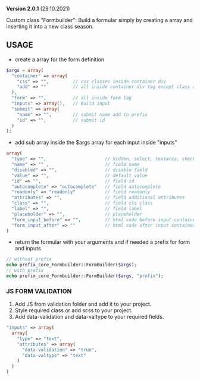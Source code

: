 **Version 2.0.1** (29.10.2021)

Custom class "Formbuilder": Build a formular simply by creating a array and inserting it into a new class season.

## USAGE
* create a array for the form definition
```php
$args = array(
  "container" => array(
    "css" => "",         // css classes inside container div
    "add" => ""          // all inside container div tag except class and id
  ),
  "form" => "",          // all inside form tag
  "inputs" => array(),   // Build input
  "submit" => array(
    "name" => "",        // submit name add to prefix
    "id" => "",          // submit id
  )
);
```
* add sub array inside the $args array for each input inside "inputs"
```php
array(
  "type" => "",                      // hidden, select, textarea, checkbox, radio, email, text
  "name" => "" ,                     // field name
  "disabled" => "",                  // disable field
  "value" => "",                     // default value
  "id" => "",                        // field id
  "autocomplete" => "autocomplete"   // field autocomplete
  "readonly" => "readonly"           // field readonly
  "attributes" => "",                // field additional attributes
  "class" => "",                     // field css class
  "label" => "",                     // field label
  "placeholder" => "",               // placeholder
  "form_input_before" => "",         // html code before input container
  "form_input_after" => ""           // html code after input container
)
```
* return the formular with your arguments and if needed a prefix for form and inputs
```php
// without prefix
echo prefix_core_Formbuilder::FormBuilder($args);
// with prefix
echo prefix_core_Formbuilder::FormBuilder($args, "prefix");
```

### JS FORM VALIDATION
1. Add JS from validation folder and add it to your project.
2. Style required class or add scss to your project.
3. Add data-validation and data-valtype to your required fields.
```php
"inputs" => array(
  array(
    "type" => "text",
    "attributes" => array(
      "data-validation" => "true",
      "data-valtype" => "text"
    )
  )
)
```
